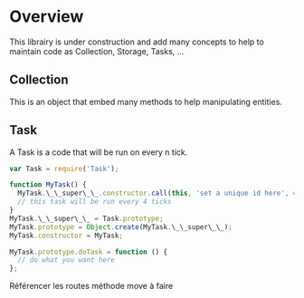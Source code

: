 # Overview

This librairy is under construction and add many concepts to help to maintain code as Collection, Storage, Tasks, ...

## Collection

This is an object that embed many methods to help manipulating entities.

## Task

A Task is a code that will be run on every n tick.

```javascript
var Task = require('Task');

function MyTask() {
  MyTask.\_\_super\_\_.constructor.call(this, 'set a unique id here', 4)
  // this task will be run every 4 ticks
}
MyTask.\_\_super\_\_ = Task.prototype;
MyTask.prototype = Object.create(MyTask.\_\_super\_\_);
MyTask.constructor = MyTask;

MyTask.prototype.doTask = function () {
  // do what you want here
};
```

Référencer les routes
méthode move à faire
